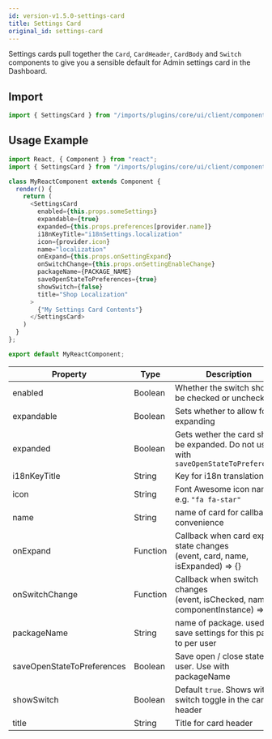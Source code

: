 ```yaml
---
id: version-v1.5.0-settings-card
title: Settings Card
original_id: settings-card
---
```

    
Settings cards pull together the `Card`, `CardHeader`, `CardBody` and `Switch` components to give you a sensible default for  Admin settings card in the Dashboard.

## Import

```javascript
import { SettingsCard } from "/imports/plugins/core/ui/client/components";
```

## Usage Example

```javascript
import React, { Component } from "react";
import { SettingsCard } from "/imports/plugins/core/ui/client/components";

class MyReactComponent extends Component {
  render() {
    return (
      <SettingsCard
        enabled={this.props.someSettings}
        expandable={true}
        expanded={this.props.preferences[provider.name]}
        i18nKeyTitle="i18nSettings.localization"
        icon={provider.icon}
        name="localization"
        onExpand={this.props.onSettingExpand}
        onSwitchChange={this.props.onSettingEnableChange}
        packageName={PACKAGE_NAME}
        saveOpenStateToPreferences={true}
        showSwitch={false}
        title="Shop Localization"
      >
        {"My Settings Card Contents"}
      </SettingsCard>
    )
  }
};

export default MyReactComponent;
```

| Property                   | Type     | Description                                                                             |
| -------------------------- | -------- | --------------------------------------------------------------------------------------- |
| enabled                    | Boolean  | Whether the switch should be checked or unchecked                                       |
| expandable                 | Boolean  | Sets whether to allow for expanding                                                     |
| expanded                   | Boolean  | Gets wether the card should be expanded. Do not use with `saveOpenStateToPreferences`   |
| i18nKeyTitle               | String   | Key for i18n translation                                                                |
| icon                       | String   | Font Awesome icon name. e.g. `"fa fa-star"`                                             |
| name                       | String   | name of card for callback convenience                                                   |
| onExpand                   | Function | Callback when card expand state changes<br>(event, card, name, isExpanded) => {}  |
| onSwitchChange             | Function | Callback when switch changes<br>(event, isChecked, name, componentInstance) => {} |
| packageName                | String   | name of package. used to save settings for this panel to per user                       |
| saveOpenStateToPreferences | Boolean  | Save open / close state for user. Use with packageName                                  |
| showSwitch                 | Boolean  | Default `true`. Shows with switch toggle in the card header                             |
| title                      | String   | Title for card header                                                                   |
